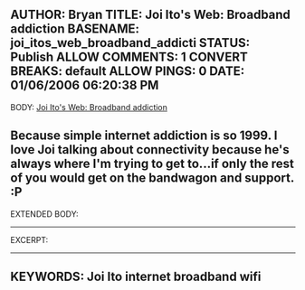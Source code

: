 AUTHOR: Bryan
TITLE: Joi Ito's Web: Broadband addiction
BASENAME: joi_itos_web_broadband_addicti
STATUS: Publish
ALLOW COMMENTS: 1
CONVERT BREAKS: __default__
ALLOW PINGS: 0
DATE: 01/06/2006 06:20:38 PM
-----
BODY:
<a title="Joi Ito's Web: Broadband addiction" href="http://joi.ito.com/archives/2006/01/01/broadband_addiction.html">Joi Ito's Web: Broadband addiction</a>

Because simple internet addiction is so 1999. I love Joi talking about connectivity because he's always where I'm trying to get to...if only the rest of you would get on the bandwagon and support. :P
-----
EXTENDED BODY:

-----
EXCERPT:

-----
KEYWORDS:
Joi Ito internet broadband wifi
-----


